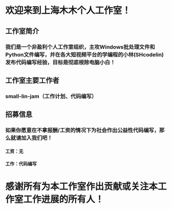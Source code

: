 # 欢迎来到上海木木个人工作室！
## 工作室简介
### 我们是一个非盈利个人工作室组织，主攻Windows批处理文件和Python文件编写，并在各大短视频平台的学编程的小林(SHcodelin)发布代码编写经验，目标是彻底根除电脑小白！
## 工作室主要工作者
### small-lin-jam（工作计划、代码编写）
## 招募信息
### 如果你愿意在不拿报酬/工资的情况下为社会作出公益性代码编写，那么就请加入我们吧！
#### 工资：无
#### 工作：代码编写
# 感谢所有为本工作室作出贡献或关注本工作室工作进展的所有人！
